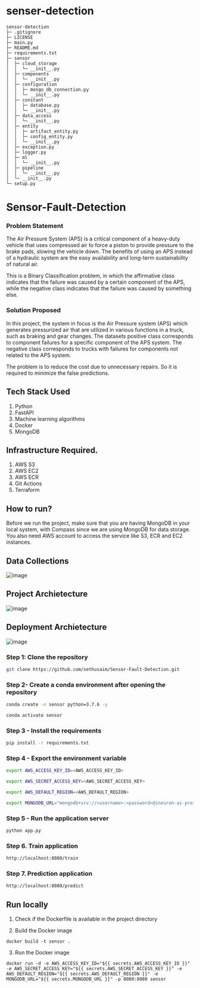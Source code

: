 # senser-detection
```
sensor-detection
├─ .gitignore
├─ LICENSE
├─ main.py
├─ README.md
├─ requirements.txt
├─ sensor
│  ├─ cloud_storage
│  │  └─ __init__.py
│  ├─ components
│  │  └─ __init__.py
│  ├─ configuration
│  │  ├─ mongo_db_connection.py
│  │  └─ __init__.py
│  ├─ constant
│  │  ├─ database.py
│  │  └─ __init__.py
│  ├─ data_access
│  │  └─ __init__.py
│  ├─ entity
│  │  ├─ artifact_entity.py
│  │  ├─ config_entity.py
│  │  └─ __init__.py
│  ├─ exception.py
│  ├─ logger.py
│  ├─ ml
│  │  └─ __init__.py
│  ├─ pipeline
│  │  └─ __init__.py
│  └─ __init__.py
└─ setup.py

```

# Sensor-Fault-Detection

### Problem Statement

The Air Pressure System (APS) is a critical component of a heavy-duty vehicle that uses compressed air to force a piston to provide pressure to the brake pads, slowing the vehicle down. The benefits of using an APS instead of a hydraulic system are the easy availability and long-term sustainability of natural air.

This is a Binary Classification problem, in which the affirmative class indicates that the failure was caused by a certain component of the APS, while the negative class
indicates that the failure was caused by something else.

### Solution Proposed 

In this project, the system in focus is the Air Pressure system (APS) which generates pressurized air that are utilized in various functions in a truck, such as braking and gear changes. The datasets positive class corresponds to component failures for a specific component of the APS system. The negative class corresponds to trucks with failures for components not related to the APS system.

The problem is to reduce the cost due to unnecessary repairs. So it is required to minimize the false predictions.

## Tech Stack Used

1. Python 
2. FastAPI 
3. Machine learning algorithms
4. Docker
5. MongoDB

## Infrastructure Required.

1. AWS S3
2. AWS EC2
3. AWS ECR
4. Git Actions
5. Terraform

## How to run?

Before we run the project, make sure that you are having MongoDB in your local system, with Compass since we are using MongoDB for data storage. You also need AWS account to access the service like S3, ECR and EC2 instances.

## Data Collections

![image](https://user-images.githubusercontent.com/57321948/193536736-5ccff349-d1fb-486e-b920-02ad7974d089.png)

## Project Archietecture

![image](https://user-images.githubusercontent.com/57321948/193536768-ae704adc-32d9-4c6c-b234-79c152f756c5.png)

## Deployment Archietecture

![image](https://user-images.githubusercontent.com/57321948/193536973-4530fe7d-5509-4609-bfd2-cd702fc82423.png)

### Step 1: Clone the repository

```bash
git clone https://github.com/sethusaim/Sensor-Fault-Detection.git
```

### Step 2- Create a conda environment after opening the repository

```bash
conda create -n sensor python=3.7.6 -y
```

```bash
conda activate sensor
```

### Step 3 - Install the requirements

```bash
pip install -r requirements.txt
```

### Step 4 - Export the environment variable

```bash
export AWS_ACCESS_KEY_ID=<AWS_ACCESS_KEY_ID>

export AWS_SECRET_ACCESS_KEY=<AWS_SECRET_ACCESS_KEY>

export AWS_DEFAULT_REGION=<AWS_DEFAULT_REGION>

export MONGODB_URL="mongodb+srv://<username>:<password>@ineuron-ai-projects.7eh1w4s.mongodb.net/?retryWrites=true&w=majority"

```

### Step 5 - Run the application server

```bash
python app.py
```

### Step 6. Train application

```bash
http://localhost:8080/train

```

### Step 7. Prediction application

```bash
http://localhost:8080/predict

```

## Run locally

1. Check if the Dockerfile is available in the project directory

2. Build the Docker image

```
docker build -t sensor . 

```

3. Run the Docker image

```
docker run -d -e AWS_ACCESS_KEY_ID="${{ secrets.AWS_ACCESS_KEY_ID }}" -e AWS_SECRET_ACCESS_KEY="${{ secrets.AWS_SECRET_ACCESS_KEY }}" -e AWS_DEFAULT_REGION="${{ secrets.AWS_DEFAULT_REGION }}" -e MONGODB_URL="${{ secrets.MONGODB_URL }}" -p 8080:8080 sensor
```
